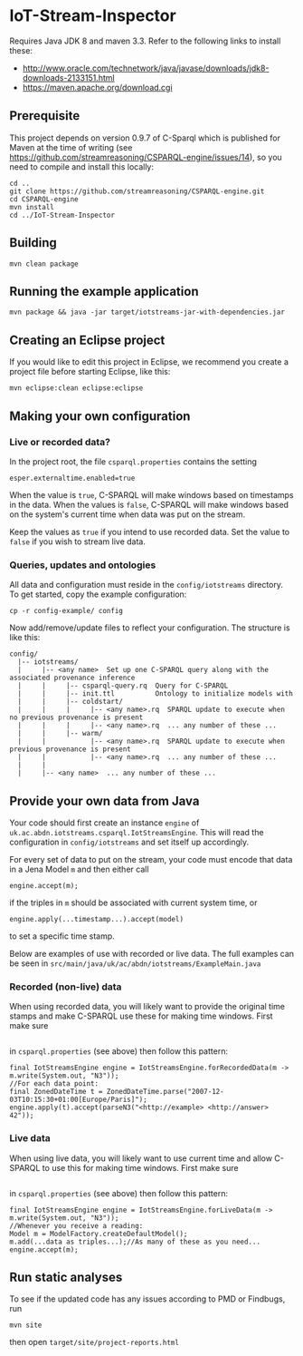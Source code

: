 # IoT-Stream-Inspector

Requires Java JDK 8 and maven 3.3. Refer to the following links to install these:
  * http://www.oracle.com/technetwork/java/javase/downloads/jdk8-downloads-2133151.html
  * https://maven.apache.org/download.cgi

## Prerequisite

This project depends on version 0.9.7 of C-Sparql which is published for Maven at the time of writing (see https://github.com/streamreasoning/CSPARQL-engine/issues/14), so you need to compile and install this locally:

```
cd ..
git clone https://github.com/streamreasoning/CSPARQL-engine.git
cd CSPARQL-engine
mvn install
cd ../IoT-Stream-Inspector
```

## Building

```
mvn clean package
```

## Running the example application

```
mvn package && java -jar target/iotstreams-jar-with-dependencies.jar
```

## Creating an Eclipse project

If you would like to edit this project in Eclipse, we recommend you create a project file before starting Eclipse, like this:
```
mvn eclipse:clean eclipse:eclipse
```

## Making your own configuration

### Live or recorded data?

In the project root, the file ```csparql.properties``` contains the setting
```
esper.externaltime.enabled=true
```
When the value is ```true```, C-SPARQL will make windows based on timestamps
in the data. When the values is ```false```, C-SPARQL will make windows
based on the system's current time when data was put on the stream.

Keep the values as ```true``` if you intend to use recorded data.
Set the value to ```false``` if you wish to stream live data.

### Queries, updates and ontologies

All data and configuration must reside in the ```config/iotstreams``` directory. To get started, copy the example configuration:
```
cp -r config-example/ config
```

Now add/remove/update files to reflect your configuration. The structure is like this:
```
config/
  |-- iotstreams/
  |     |-- <any name>  Set up one C-SPARQL query along with the associated provenance inference
  |     |     |-- csparql-query.rq  Query for C-SPARQL
  |     |     |-- init.ttl          Ontology to initialize models with
  |     |     |-- coldstart/
  |     |     |     |-- <any name>.rq  SPARQL update to execute when no previous provenance is present 
  |     |     |     |-- <any name>.rq  ... any number of these ... 
  |     |     |-- warm/
  |     |           |-- <any name>.rq  SPARQL update to execute when previous provenance is present 
  |     |           |-- <any name>.rq  ... any number of these ...
  |     |
  |     |-- <any name>  ... any number of these ...
```

## Provide your own data from Java

Your code should first create an instance ```engine``` of ```uk.ac.abdn.iotstreams.csparql.IotStreamsEngine```. This will read the configuration in ```config/iotstreams``` and set itself up accordingly.

For every set of data to put on the stream, your code must encode
that data in a Jena Model ```m``` and then either call
```
engine.accept(m);
```
if the triples in ```m``` should be associated with current system time,
or
```
engine.apply(...timestamp...).accept(model)
```
to set a specific time stamp.

Below are examples of use with recorded or live data.
The full examples can be seen in ```src/main/java/uk/ac/abdn/iotstreams/ExampleMain.java```

### Recorded (non-live) data

When using recorded data, you will likely want to provide
the original time stamps and make C-SPARQL use these for
making time windows. First make sure 
```esper.externaltime.enabled=true
```
in ``` csparql.properties ```
(see above) then follow this pattern:
```
final IotStreamsEngine engine = IotStreamsEngine.forRecordedData(m -> m.write(System.out, "N3"));
//For each data point:
final ZonedDateTime t = ZonedDateTime.parse("2007-12-03T10:15:30+01:00[Europe/Paris]");
engine.apply(t).accept(parseN3("<http://example> <http://answer> 42"));
```

### Live data

When using live data, you will likely want to use current time
and allow C-SPARQL to use this for
making time windows. First make sure 
```esper.externaltime.enabled=false
```
in ``` csparql.properties ```
(see above) then follow this pattern:
```
final IotStreamsEngine engine = IotStreamsEngine.forLiveData(m -> m.write(System.out, "N3"));
//Whenever you receive a reading:
Model m = ModelFactory.createDefaultModel();
m.add(...data as triples...);//As many of these as you need...
engine.accept(m);
```

## Run static analyses

To see if the updated code has any issues according to PMD or Findbugs, run
```
mvn site
```
then open ```target/site/project-reports.html```


